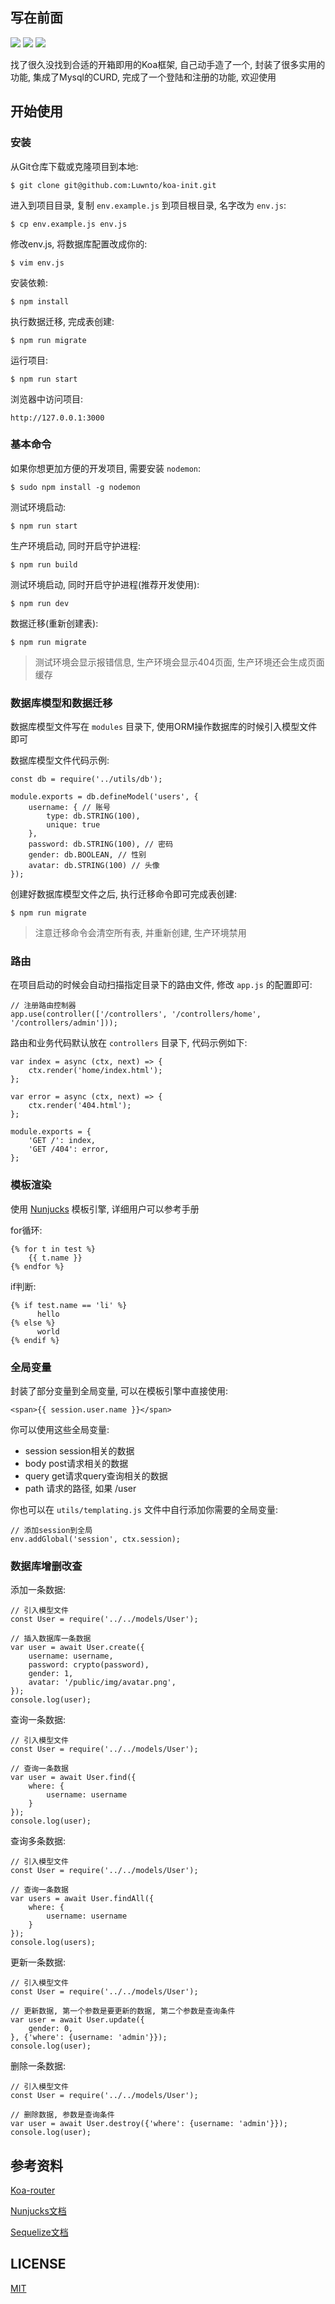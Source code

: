 
## 写在前面

![](https://img.shields.io/badge/node-%3E%3D8.1.0-green) ![](https://img.shields.io/badge/mysql-%3E%3D5.7.0-red) ![](https://img.shields.io/badge/npm-%3E%3D6.0.0-brightgreen)

找了很久没找到合适的开箱即用的Koa框架, 自己动手造了一个, 封装了很多实用的功能, 集成了Mysql的CURD, 完成了一个登陆和注册的功能, 欢迎使用

## 开始使用

### 安装

从Git仓库下载或克隆项目到本地:
```
$ git clone git@github.com:Luwnto/koa-init.git
```

进入到项目目录, 复制 `env.example.js` 到项目根目录, 名字改为 `env.js`:
```
$ cp env.example.js env.js
```

修改env.js, 将数据库配置改成你的:
```
$ vim env.js
```

安装依赖:
```
$ npm install
```

执行数据迁移, 完成表创建:
```
$ npm run migrate
```

运行项目:
```
$ npm run start
```

浏览器中访问项目:
```
http://127.0.0.1:3000
```

### 基本命令

如果你想更加方便的开发项目, 需要安装 `nodemon`:
```
$ sudo npm install -g nodemon
```

测试环境启动:
```
$ npm run start
```

生产环境启动, 同时开启守护进程:
```
$ npm run build
```

测试环境启动, 同时开启守护进程(推荐开发使用):
```
$ npm run dev
```

数据迁移(重新创建表):
```
$ npm run migrate
```

> 测试环境会显示报错信息, 生产环境会显示404页面, 生产环境还会生成页面缓存

### 数据库模型和数据迁移

数据库模型文件写在 `modules` 目录下, 使用ORM操作数据库的时候引入模型文件即可

数据库模型文件代码示例:
```
const db = require('../utils/db');

module.exports = db.defineModel('users', {
    username: { // 账号
        type: db.STRING(100),
        unique: true
    },
    password: db.STRING(100), // 密码
    gender: db.BOOLEAN, // 性别
    avatar: db.STRING(100) // 头像
});
```

创建好数据库模型文件之后, 执行迁移命令即可完成表创建:
```
$ npm run migrate
```

> 注意迁移命令会清空所有表, 并重新创建, 生产环境禁用

### 路由

在项目启动的时候会自动扫描指定目录下的路由文件, 修改 `app.js` 的配置即可:
```
// 注册路由控制器
app.use(controller(['/controllers', '/controllers/home', '/controllers/admin']));
```

路由和业务代码默认放在 `controllers` 目录下, 代码示例如下:
```
var index = async (ctx, next) => {
    ctx.render('home/index.html');
};

var error = async (ctx, next) => {
    ctx.render('404.html');
};

module.exports = {
    'GET /': index,
    'GET /404': error,
};
```

### 模板渲染

使用 [Nunjucks](http://mozilla.github.io/nunjucks/) 模板引擎, 详细用户可以参考手册

for循环:
```
{% for t in test %}
    {{ t.name }}
{% endfor %}
```

if判断:
```
{% if test.name == 'li' %}
	  hello
{% else %}
	  world
{% endif %} 
```

### 全局变量

封装了部分变量到全局变量, 可以在模板引擎中直接使用:
```
<span>{{ session.user.name }}</span>
```

你可以使用这些全局变量:

* session session相关的数据
* body post请求相关的数据
* query get请求query查询相关的数据
* path 请求的路径, 如果 /user

你也可以在 `utils/templating.js` 文件中自行添加你需要的全局变量:
```
// 添加session到全局
env.addGlobal('session', ctx.session);
```

### 数据库增删改查

添加一条数据:
```
// 引入模型文件
const User = require('../../models/User');

// 插入数据库一条数据
var user = await User.create({
    username: username,
    password: crypto(password),
    gender: 1,
    avatar: '/public/img/avatar.png',
});
console.log(user);
```

查询一条数据:
```
// 引入模型文件
const User = require('../../models/User');

// 查询一条数据
var user = await User.find({
    where: {
        username: username
    }
});
console.log(user);
```

查询多条数据:
```
// 引入模型文件
const User = require('../../models/User');

// 查询一条数据
var users = await User.findAll({
    where: {
        username: username
    }
});
console.log(users);
```

更新一条数据:
```
// 引入模型文件
const User = require('../../models/User');

// 更新数据, 第一个参数是要更新的数据, 第二个参数是查询条件
var user = await User.update({
    gender: 0,
}, {'where': {username: 'admin'}});
console.log(user);
```

删除一条数据:
```
// 引入模型文件
const User = require('../../models/User');

// 删除数据, 参数是查询条件
var user = await User.destroy({'where': {username: 'admin'}});
console.log(user);
```

## 参考资料

[Koa-router](https://www.npmjs.com/package/koa-router)

[Nunjucks文档](https://nunjucks.bootcss.com/)

[Sequelize文档](https://sequelize.org/master/)

## LICENSE

[MIT](https://github.com/Luwnto/koa-init/blob/master/LICENSE)


